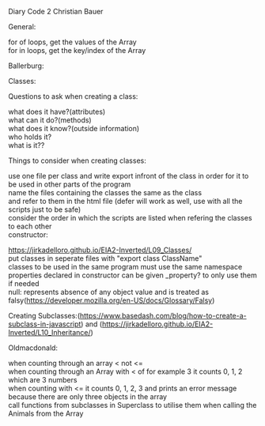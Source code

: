 Diary Code 2 Christian Bauer  

General:

for of loops, get the values of the Array  
for in loops, get the key/index of the Array 

Ballerburg:  

Classes:  

Questions to ask when creating a class:  

what does it have?(attributes)  
what can it do?(methods)  
what does it know?(outside information)  
who holds it?  
what is it??  

Things to consider when creating classes:  

use one file per class and write export infront of the class in order for it to be used in other parts of the program  
name the files containing the classes the same as the class  
and refer to them in the html file (defer will work as well, use with all the scripts just to be safe)  
consider the order in which the scripts are listed when refering the classes to each other  
constructor:  



https://jirkadelloro.github.io/EIA2-Inverted/L09_Classes/  
put classes in seperate files with "export class ClassName"  
classes to be used in the same program must use the same namespace
properties declared in constructor can be given _property? to only use them if needed  
null: represents absence of any object value and is treated as falsy(https://developer.mozilla.org/en-US/docs/Glossary/Falsy)

Creating Subclasses:(https://www.basedash.com/blog/how-to-create-a-subclass-in-javascript) and (https://jirkadelloro.github.io/EIA2-Inverted/L10_Inheritance/)  


Oldmacdonald:

when counting through an array < not <=  
when counting through an Array with < of for example 3 it counts 0, 1, 2 which are 3 numbers   
when counting with <= it counts 0, 1, 2, 3 and prints an error message because there are only three objects in the array  
call functions from subclasses in Superclass to utilise them when calling the Animals from the Array  



